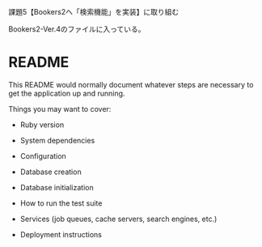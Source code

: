 課題5【Bookers2へ「検索機能」を実装】に取り組む

Bookers2-Ver.4のファイルに入っている。

# README

This README would normally document whatever steps are necessary to get the
application up and running.

Things you may want to cover:

* Ruby version

* System dependencies

* Configuration

* Database creation

* Database initialization

* How to run the test suite

* Services (job queues, cache servers, search engines, etc.)

* Deployment instructions